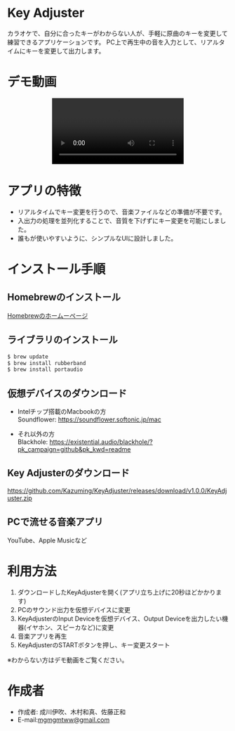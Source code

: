 # Key Adjuster
 
カラオケで、自分に合ったキーがわからない人が、手軽に原曲のキーを変更して練習できるアプリケーションです。
PC上で再生中の音を入力として、リアルタイムにキーを変更して出力します。
 
# デモ動画
<div align="center">
 <video src="https://user-images.githubusercontent.com/104568924/190580710-7b7d9088-ac8d-4842-84fa-e70c79b70dc5.mov"></video>
</div>
 
# アプリの特徴
 
* リアルタイムでキー変更を行うので、音楽ファイルなどの準備が不要です。
* 入出力の処理を並列化することで、音質を下げずにキー変更を可能にしました。
* 誰もが使いやすいように、シンプルなUIに設計しました。
 
# インストール手順
## Homebrewのインストール
<a href="https://brew.sh/index_ja">Homebrewのホームーページ</a>

## ライブラリのインストール

```bash
$ brew update
$ brew install rubberband
$ brew install portaudio 
```
## 仮想デバイスのダウンロード

- Intelチップ搭載のMacbookの方
<br>Soundflower: https://soundflower.softonic.jp/mac

- それ以外の方
<br>Blackhole: https://existential.audio/blackhole/?pk_campaign=github&pk_kwd=readme

## Key Adjusterのダウンロード
https://github.com/Kazuming/KeyAdjuster/releases/download/v1.0.0/KeyAdjuster.zip

## PCで流せる音楽アプリ
YouTube、Apple Musicなど

# 利用方法
1. ダウンロードしたKeyAdjusterを開く(アプリ立ち上げに20秒ほどかかります)
2. PCのサウンド出力を仮想デバイスに変更
3. KeyAdjusterのInput Deviceを仮想デバイス、Output Deviceを出力したい機器(イヤホン、スピーカなど)に変更
4. 音楽アプリを再生
5. KeyAdjusterのSTARTボタンを押し、キー変更スタート

※わからない方はデモ動画をご覧ください。
 
# 作成者
 
* 作成者: 成川伊吹、木村和真、佐藤正和
* E-mail:mgmgmtww@gmail.com

